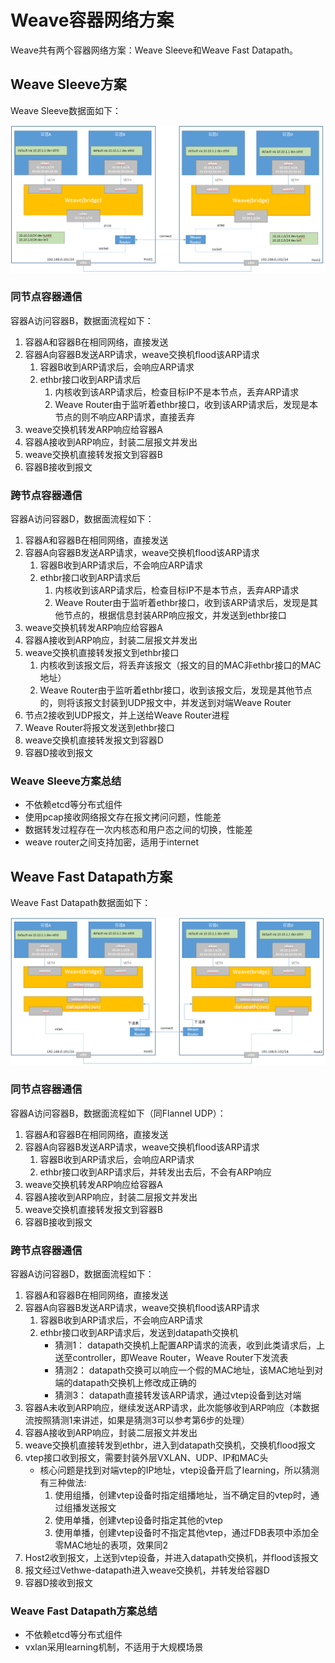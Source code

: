# Weave容器网络方案

Weave共有两个容器网络方案：Weave Sleeve和Weave Fast Datapath。

## Weave Sleeve方案

Weave Sleeve数据面如下：

![weave-sleeve](images/weave-sleeve.png "weave-sleeve")

### 同节点容器通信

容器A访问容器B，数据面流程如下：

1. 容器A和容器B在相同网络，直接发送
2. 容器A向容器B发送ARP请求，weave交换机flood该ARP请求
   1. 容器B收到ARP请求后，会响应ARP请求
   2. ethbr接口收到ARP请求后
      1. 内核收到该ARP请求后，检查目标IP不是本节点，丢弃ARP请求
	  2. Weave Router由于监听着ethbr接口，收到该ARP请求后，发现是本节点的则不响应ARP请求，直接丢弃
3. weave交换机转发ARP响应给容器A
4. 容器A接收到ARP响应，封装二层报文并发出
5. weave交换机直接转发报文到容器B
6. 容器B接收到报文


### 跨节点容器通信

容器A访问容器D，数据面流程如下：

1. 容器A和容器B在相同网络，直接发送
2. 容器A向容器B发送ARP请求，weave交换机flood该ARP请求
   1. 容器B收到ARP请求后，不会响应ARP请求
   2. ethbr接口收到ARP请求后
      1. 内核收到该ARP请求后，检查目标IP不是本节点，丢弃ARP请求
	  2. Weave Router由于监听着ethbr接口，收到该ARP请求后，发现是其他节点的，根据信息封装ARP响应报文，并发送到ethbr接口
3. weave交换机转发ARP响应给容器A
4. 容器A接收到ARP响应，封装二层报文并发出
5. weave交换机直接转发报文到ethbr接口
   1. 内核收到该报文后，将丢弃该报文（报文的目的MAC非ethbr接口的MAC地址）
   2. Weave Router由于监听着ethbr接口，收到该报文后，发现是其他节点的，则将该报文封装到UDP报文中，并发送到对端Weave Router
6. 节点2接收到UDP报文，并上送给Weave Router进程
7. Weave Router将报文发送到ethbr接口
8. weave交换机直接转发报文到容器D
9. 容器D接收到报文


### Weave Sleeve方案总结

* 不依赖etcd等分布式组件
* 使用pcap接收网络报文存在报文拷问问题，性能差
* 数据转发过程存在一次内核态和用户态之间的切换，性能差
* weave router之间支持加密，适用于internet


## Weave Fast Datapath方案

Weave Fast Datapath数据面如下：

![weave-fdp](images/weave-fdp.png "weave-fdp")


### 同节点容器通信

容器A访问容器B，数据面流程如下（同Flannel UDP）：

1. 容器A和容器B在相同网络，直接发送
2. 容器A向容器B发送ARP请求，weave交换机flood该ARP请求
   1. 容器B收到ARP请求后，会响应ARP请求
   2. ethbr接口收到ARP请求后，并转发出去后，不会有ARP响应
3. weave交换机转发ARP响应给容器A
4. 容器A接收到ARP响应，封装二层报文并发出
5. weave交换机直接转发报文到容器B
6. 容器B接收到报文


### 跨节点容器通信

容器A访问容器D，数据面流程如下：

1. 容器A和容器B在相同网络，直接发送
2. 容器A向容器B发送ARP请求，weave交换机flood该ARP请求
   1. 容器B收到ARP请求后，不会响应ARP请求
   2. ethbr接口收到ARP请求后，发送到datapath交换机
      * 猜测1： datapath交换机上配置ARP请求的流表，收到此类请求后，上送至controller，即Weave Router，Weave Router下发流表
	  * 猜测2： datapath交换可以响应一个假的MAC地址，该MAC地址到对端的datapath交换机上修改成正确的
	  * 猜测3： datapath直接转发该ARP请求，通过vtep设备到达对端
3. 容器A未收到ARP响应，继续发送ARP请求，此次能够收到ARP响应（本数据流按照猜测1来讲述，如果是猜测3可以参考第6步的处理）
4. 容器A接收到ARP响应，封装二层报文并发出
5. weave交换机直接转发到ethbr，进入到datapath交换机，交换机flood报文
6. vtep接口收到报文，需要封装外层VXLAN、UDP、IP和MAC头
   * 核心问题是找到对端vtep的IP地址，vtep设备开启了learning，所以猜测有三种做法:
     1. 使用组播，创建vtep设备时指定组播地址，当不确定目的vtep时，通过组播发送报文
	 2. 使用单播，创建vtep设备时指定其他的vtep
	 3. 使用单播，创建vtep设备时不指定其他vtep，通过FDB表项中添加全零MAC地址的表项，效果同2
7. Host2收到报文，上送到vtep设备，并进入datapath交换机，并flood该报文
8. 报文经过Vethwe-datapath进入weave交换机，并转发给容器D
9. 容器D接收到报文


### Weave Fast Datapath方案总结

* 不依赖etcd等分布式组件
* vxlan采用learning机制，不适用于大规模场景

